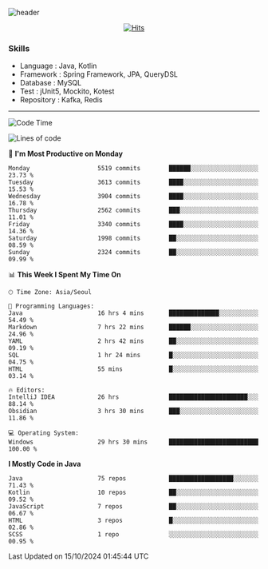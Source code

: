 <!-- Github Profile Readme로 프로필 꾸미기 : https://zzsza.github.io/development/2020/07/10/make-github-profile-readme/ -->

<!-- github theme -->
  <!-- 
    ![header](https://capsule-render.vercel.app/api?type=slice&color=e0f0e3&height=150&section=header&text=beasy&fontSize=45)
  -->
  ![header](https://capsule-render.vercel.app/api?type=soft&color=e0f0e3&height=150&section=header&text=Choi-YongSeok&fontSize=55&animation=twinkling)


<!-- hits count : https://hits.seeyoufarm.com/ -->
<div align=center>
    
  [![Hits](https://hits.seeyoufarm.com/api/count/incr/badge.svg?url=https%3A%2F%2Fgithub.com%2Fchoi-ys&count_bg=%2379C83D&title_bg=%23555555&icon=&icon_color=%23E7E7E7&title=hits&edge_flat=false)](https://hits.seeyoufarm.com)

</div>


<!-- Committed Top Lang -->
<div align=center>
</div>


### Skills
 - Language : Java, Kotlin
 - Framework : Spring Framework, JPA, QueryDSL
 - Database : MySQL
 - Test : jUnit5, Mockito, Kotest
 - Repository : Kafka, Redis

---

<!--START_SECTION:waka-->
![Code Time](http://img.shields.io/badge/Code%20Time-4%2C726%20hrs%2044%20mins-blue)

![Lines of code](https://img.shields.io/badge/From%20Hello%20World%20I%27ve%20Written-15.1%20million%20lines%20of%20code-blue)

📅 **I'm Most Productive on Monday** 

```text
Monday                   5519 commits        ██████░░░░░░░░░░░░░░░░░░░   23.73 % 
Tuesday                  3613 commits        ████░░░░░░░░░░░░░░░░░░░░░   15.53 % 
Wednesday                3904 commits        ████░░░░░░░░░░░░░░░░░░░░░   16.78 % 
Thursday                 2562 commits        ███░░░░░░░░░░░░░░░░░░░░░░   11.01 % 
Friday                   3340 commits        ████░░░░░░░░░░░░░░░░░░░░░   14.36 % 
Saturday                 1998 commits        ██░░░░░░░░░░░░░░░░░░░░░░░   08.59 % 
Sunday                   2324 commits        ██░░░░░░░░░░░░░░░░░░░░░░░   09.99 % 
```


📊 **This Week I Spent My Time On** 

```text
🕑︎ Time Zone: Asia/Seoul

💬 Programming Languages: 
Java                     16 hrs 4 mins       ██████████████░░░░░░░░░░░   54.49 % 
Markdown                 7 hrs 22 mins       ██████░░░░░░░░░░░░░░░░░░░   24.96 % 
YAML                     2 hrs 42 mins       ██░░░░░░░░░░░░░░░░░░░░░░░   09.19 % 
SQL                      1 hr 24 mins        █░░░░░░░░░░░░░░░░░░░░░░░░   04.75 % 
HTML                     55 mins             █░░░░░░░░░░░░░░░░░░░░░░░░   03.14 % 

🔥 Editors: 
IntelliJ IDEA            26 hrs              ██████████████████████░░░   88.14 % 
Obsidian                 3 hrs 30 mins       ███░░░░░░░░░░░░░░░░░░░░░░   11.86 % 

💻 Operating System: 
Windows                  29 hrs 30 mins      █████████████████████████   100.00 % 
```

**I Mostly Code in Java** 

```text
Java                     75 repos            ██████████████████░░░░░░░   71.43 % 
Kotlin                   10 repos            ██░░░░░░░░░░░░░░░░░░░░░░░   09.52 % 
JavaScript               7 repos             ██░░░░░░░░░░░░░░░░░░░░░░░   06.67 % 
HTML                     3 repos             █░░░░░░░░░░░░░░░░░░░░░░░░   02.86 % 
SCSS                     1 repo              ░░░░░░░░░░░░░░░░░░░░░░░░░   00.95 % 
```




 Last Updated on 15/10/2024 01:45:44 UTC
<!--END_SECTION:waka-->

<!-- 
![footer](https://capsule-render.vercel.app/api?section=footer&type=slice&color=e0f0e3)
-->

